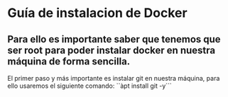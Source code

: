 # Guía de instalacion de Docker

## Para ello es importante saber que tenemos que ser root para poder instalar docker en nuestra máquina de forma sencilla.

El primer paso y más importante es instalar git en nuestra máquina, para ello usaremos el siguiente comando: ``àpt install git -y```

